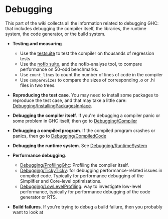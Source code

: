 # Debugging


This part of the wiki collects all the information related to debugging GHC: that includes debugging the compiler itself, the libraries, the runtime system, the code generator, or the build system.

- **Testing and measuring**

  - Use the [testsuite](building/running-tests) to test the compiler on thousands of regression tests
  - Use the [nofib suite](building/running-no-fib), and the nofib-analyse tool, to compare performance on 50-odd benchmarks.
  - Use `count_lines` to count the number of lines of code in the compiler
  - Use `compareSizes` to compare the sizes of corresponding .o or .hi files in two trees.

- **Reproducing the test case**.  You may need to install some packages to reproduce the test case, and that may take a little care: [Debugging/InstallingPackagesInplace](debugging/installing-packages-inplace).

- **Debugging the compiler itself**.  If you're debugging a compiler panic or some problem in GHC itself, then go to [Debugging/Compiler](debugging/compiler)

- **Debugging a compiled program**. If the compiled program crashes or panics, then go to [Debugging/CompiledCode](debugging/compiled-code)

- **Debugging the runtime system**.  See [Debugging/RuntimeSystem](debugging/runtime-system)

- **Performance debugging**. 

  - [Debugging/ProfilingGhc](debugging/profiling-ghc): Profiling the compiler itself.  
  - [Debugging/TickyTicky](debugging/ticky-ticky): for debugging performance-related issues in compiled code.  Typically for performance debugging of the Simplifier and Core-level optimisations.
  - [Debugging/LowLevelProfiling](debugging/low-level-profiling): way to investigate low-level performance, typically for performance debugging of the code generator or RTS.

- **Build failures**.  If you're trying to debug a build failure, then you probably want to look at

  - [Building/Troubleshooting](building/troubleshooting): Fixing common problems in a GHC build
  - [Building/Modifying](building/modifying#debugging): Debugging the build system

---

## count_lines


The `count_lines` script, which is put in `$(TOP)/inplace/bin`, counts source lines and comments. The command-line arguments are the Haskell source files to count.

```wiki
bash-3.2$ $head/count_lines compiler/*/*hs

                      Code  Comments
compiler/basicTypes    4565   5092
compiler/cmm           9685   4703
...
compiler/utils         6316   4669
compiler/vectorise     2608    669

TOTAL:               105893  86247

                      Code  Comments
Annotations.lhs          57     44
AsmCodeGen.lhs          591    333
Bag.lhs                 140     51
....
ZipCfgExtras.hs          43     33
ZipDataflow.hs          779    271

TOTAL:               105893  86247
```


The source for `count_lines` is in `$(TOP)/utils/count_lines`.

## compareSizes


The `compareSizes` program compares the sizes of corresponding files in two trees:

```wiki
$ ./compareSizes --hi ~/ghc/darcs/ghc ~/ghc/6.12-branch/ghc
        Size | Change | Filename
      25644 | -0.99% | compiler/stage1/build/Demand.hi
      21103 | -0.98% | compiler/stage2/build/Demand.hi
     180044 | -0.98% | libraries/base/dist-install/build/GHC/Classes.hi
       6415 | -0.58% | .../Data/Array/Parallel/Prelude/Base/Tuple.hi
       6507 | -0.57% | .../Data/Array/Parallel/Prelude/Base/Tuple.hi
   [...]
       3264 |  3.16% | .../Parallel/Unlifted/Sequential/Flat/Enum.hi
      51389 |  3.30% | .../build/Language/Haskell/Extension.hi
       1415 | 72.18% | libraries/base/dist-install/build/Data/Tuple.hi
   28752162 | -0.00% | TOTAL
```


Flags:

- `--o` to compare object files.
- `--hi` to compare interface files \[DEFAULT\]


There's a hack to avoid descending into '\*_split' directories. 


The source for `compareSizes` is in `$(TOP)/utils/compare_sizes`.
